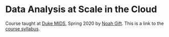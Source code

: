 # Data Analysis at Scale in the Cloud

Course taught at [Duke MIDS](https://datascience.duke.edu/noah-gift), Spring 2020 by [Noah Gift](https://www.noahgift.com/).  This is a link to the [course syllabus](https://noahgift.github.io/cloud-data-analysis-at-scale/syllabus).


